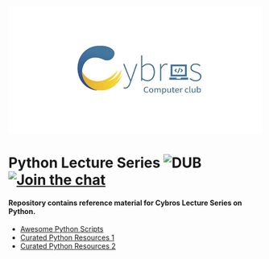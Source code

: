 ![Cybros](https://github.com/phunsukwangdu/image/blob/master/cybros.jpg)

Python Lecture Series    ![DUB](https://img.shields.io/dub/l/vibe-d.svg?style=flat) [![Join the chat](https://img.shields.io/badge/gitter-join%20chat%20%E2%86%92-brightgreen.svg)](https://gitter.im/LNMIIT-Computer-Club/Lobby)
======================





#### Repository contains reference material for Cybros Lecture Series on Python.
  * [Awesome Python Scripts](https://github.com/Cybros/Lecture-Series-Python/tree/master/Awesome-Scripts)
  * [Curated Python Resources 1](https://github.com/Cybros/Lecture-Series-Python/tree/master/Python_Resources_1)
  * [Curated Python Resources 2](https://github.com/Cybros/Lecture-Series-Python/tree/master/Python_Resources_2)
